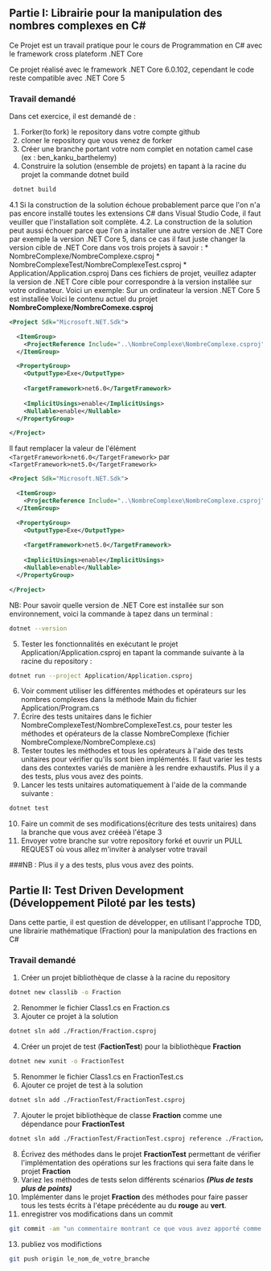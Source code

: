 ## Partie I: Librairie pour la manipulation des nombres complexes en C#

Ce Projet est un travail pratique pour le cours de Programmation en C# avec le framework cross plateform .NET Core

Ce projet  réalisé avec le framework .NET Core 6.0.102, cependant le code reste compatible avec .NET Core 5

### Travail demandé

Dans cet exercice, il est demandé de : 

1. Forker(to fork) le repository dans votre compte github
2. cloner le repository que vous venez de forker
3. Créer une branche portant votre nom complet en notation camel case (ex : ben_kanku_barthelemy)
4. Construire la solution (ensemble de projets) en tapant à la racine du projet la commande dotnet build
  ```bash
   dotnet build
   ```
   
4.1 Si la construction de la solution échoue probablement parce que l'on n'a pas encore installé toutes les extensions C# dans Visual Studio Code, il faut veuiller que l'installation soit complète.
4.2. La construction de la solution peut aussi échouer parce que l'on a installer une autre version de .NET Core par exemple la version .NET Core 5, dans ce cas il faut juste changer la version cible de .NET Core dans vos trois projets à savoir : 
        * NombreComplexe/NombreComplexe.csproj
        * NombreComplexeTest/NombreComplexeTest.csproj
        * Application/Application.csproj
Dans ces fichiers de projet, veuillez adapter la version de .NET Core cible pour correspondre à la version installée sur votre ordinateur.
Voici un exemple: Sur un ordinateur la version .NET Core 5 est installée 
Voici le contenu actuel du projet  **NombreComplexe/NombreComexe.csproj**
    
```xml
<Project Sdk="Microsoft.NET.Sdk">

  <ItemGroup>
    <ProjectReference Include="..\NombreComplexe\NombreComplexe.csproj" />
  </ItemGroup>

  <PropertyGroup>
    <OutputType>Exe</OutputType>
    
    <TargetFramework>net6.0</TargetFramework>
    
    <ImplicitUsings>enable</ImplicitUsings>
    <Nullable>enable</Nullable>
  </PropertyGroup>

</Project>
```

Il faut remplacer la valeur de l'élément ```<TargetFramework>net6.0</TargetFramework>``` par ```<TargetFramework>net5.0</TargetFramework>```

```xml
<Project Sdk="Microsoft.NET.Sdk">

  <ItemGroup>
    <ProjectReference Include="..\NombreComplexe\NombreComplexe.csproj" />
  </ItemGroup>

  <PropertyGroup>
    <OutputType>Exe</OutputType>
    
    <TargetFramework>net5.0</TargetFramework>
    
    <ImplicitUsings>enable</ImplicitUsings>
    <Nullable>enable</Nullable>
  </PropertyGroup>

</Project>
```

NB: Pour savoir quelle version de .NET Core est installée sur son environnement, voici la commande à tapez dans un terminal : 
```bash
dotnet --version
```

5. Tester les fonctionnalités en exécutant le projet Application/Application.csproj en tapant la commande suivante à la racine du repository :
  ```bash
  dotnet run --project Application/Application.csproj
  ```
6. Voir comment utiliser les différentes méthodes et opérateurs sur les nombres complexes dans la méthode Main du fichier Application/Program.cs
7. Écrire des tests unitaires dans le fichier NombreComplexeTest/NombreComplexeTest.cs, pour tester les méthodes et opérateurs de la classe NombreComplexe (fichier NombreComplexe/NombreComplexe.cs)
8. Tester toutes les méthodes et tous les opérateurs à l'aide des tests unitaires pour vérifier qu'ils sont bien implémentés. Il faut varier les tests dans des contextes variés de manière à les rendre exhaustifs. Plus il y a des tests, plus vous avez des points.
9. Lancer les tests unitaires automatiquement à l'aide de la commande suivante :
  ```bash
  dotnet test
  ```
10. Faire un commit de ses modifications(écriture des tests unitaires) dans la branche que vous avez crééeà l'étape 3
11. Envoyer votre branche sur votre repository forké et ouvrir un PULL REQUEST où vous allez m'inviter à analyser votre travail

###NB :  Plus il y a des tests, plus vous avez des points.


## Partie II: Test Driven Development (Développement Piloté par les tests)

Dans cette partie, il est question de développer, en utilisant l'approche TDD, une librairie mathématique (Fraction) pour la manipulation des fractions en C#

### Travail demandé 
1. Créer un projet bibliothèque de classe à la racine du repository 
```bash
dotnet new classlib -o Fraction
```

2. Renommer le fichier Class1.cs en Fraction.cs
3. Ajouter ce projet à la solution 
```bash
dotnet sln add ./Fraction/Fraction.csproj
```
4. Créer un projet de test (**FactionTest**) pour la bibliothèque **Fraction**
```bash
dotnet new xunit -o FractionTest
```
5. Renommer le fichier Class1.cs en FractionTest.cs
6. Ajouter ce projet de test à la solution
```bash
dotnet sln add ./FractionTest/FractionTest.csproj
```
7. Ajouter le projet bibliothèque de classe **Fraction** comme une dépendance pour **FractionTest**
```bash
dotnet sln add ./FractionTest/FractionTest.csproj reference ./Fraction/Fraction.csproj
```
8. Écrivez des méthodes dans le projet **FractionTest** permettant de vérifier l'implémentation des opérations sur les fractions qui sera faite dans le projet **Fraction**
9. Variez les méthodes de tests selon différents scénarios ***(Plus de tests plus de points)***
10. Implémenter dans le projet **Fraction** des méthodes pour faire passer tous les tests écrits à l'étape précédente au du **rouge** au **vert**.
11. enregistrer vos modifications dans un commit 
```bash
git commit -am "un commentaire montrant ce que vous avez apporté comme contribution"
```
13. publiez vos modifictions
```bash
git push origin le_nom_de_votre_branche
```
